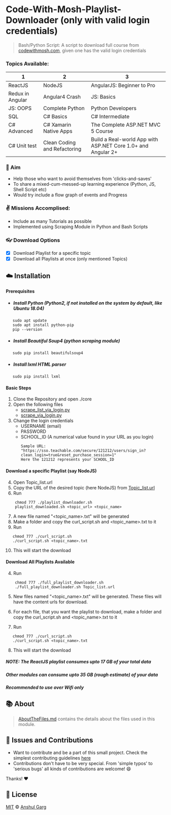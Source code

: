# Code-With-Mosh-Playlist-Downloader (only with valid login credentials)

> Bash/Python Script: A script to download full course from [codewithmosh.com](https://codewithmosh.com), given one has the valid login credentials <br />

### Topics Available:

| 1                | 2                            | 3                                                            |
| ---------------- | ---------------------------- | ------------------------------------------------------------ |
| ReactJS          | NodeJS                       | AngularJS: Beginner to Pro                                   |
| Redux in Angular | Angular4 Crash               | JS: Basics                                                   |
| JS: OOPS         | Complete Python              | Python Developers                                            |
| SQL              | C# Basics                    | C# Intermediate                                              |
| C# Advanced      | C# Xamarin Native Apps       | The Complete ASP.NET MVC 5 Course                            |
| C# Unit test     | Clean Coding and Refactoring | Build a Real-world App with ASP.NET Core 1.0+ and Angular 2+ |

### :pushpin: Aim

- Help those who want to avoid themselves from 'clicks-and-saves'
- To share a mixed-cum-messed-up learning experience (Python, JS, Shell Script etc)
- Would try include a flow graph of events and Progress

### :v: Missions Accomplised:

- Include as many Tutorials as possible
- Implemented using Scraping Module in Python and Bash Scripts

### :eyeglasses: Download Options

- [x] Download Playlist for a specific topic
- [x] Download all Playlists at once (only mentioned Topics)

## :cloud: Installation

#### Prerequisites
- ##### Install Python (Python2, if not installed on the system by default, like Ubuntu 18.04)
```shell
   sudo apt update
   sudo apt install python-pip
   pip --version
```

- ##### Install Beautiful Soup4 (python scraping module)
```shell
   sudo pip install beautifulsoup4 
```
- ##### Install lxml HTML parser
```shell
   sudo pip install lxml
```

#### Basic Steps

1. Clone the Repository and open ./core
2. Open the following files
   - [scrape_list_via_login.py](https://github.com/garganshul108/Code-With-Mosh-Playlist-Downloader/blob/master/scrape_list_via_login.py)
   - [scrape_via_login.py](https://github.com/garganshul108/Code-With-Mosh-Playlist-Downloader/blob/master/scrape_via_login.py)
3. Change the login credentials
   - USERNAME (email)
   - PASSWORD
   - SCHOOL_ID (A numerical value found in your URL as you login)
     ```shell
     Sample URL: "https://sso.teachable.com/secure/121212/users/sign_in?clean_login=true&reset_purchase_session=1"
     Here the 121212 represents your SCHOOL_ID
      ```

#### Download a specific Playlist (say NodeJS)

4. Open Topic_list.url
5. Copy the URL of the desired topic (here NodeJS) from [Topic_list.url](https://github.com/garganshul108/Code-With-Mosh-Playlist-Downloader/blob/master/Topic_list.url)
6. Run

```shell
    chmod 777 ./playlist_downloader.sh
    playlist_downloaded.sh <topic_url> <topic_name>
```
7. A new file named "<topic_name>.txt" will be generated
8. Make a folder and copy the curl_script.sh and <topic_name>.txt to it
9. Run
```shell
   chmod 777 ./curl_script.sh 
   ./curl_script.sh <topic_name>.txt
```
10. This will start the download

#### Download All Playlists Available

4. Run

```shell
    chmod 777 ./full_playlist_downloader.sh
    ./full_playlist_downloader.sh Topic_list.url
```
5. New files named "<topic_name>.txt" will be generated.
   These files will have the content urls for download.
   
6. For each file, that you want the playlist to download, make a folder and copy the curl_script.sh and <topic_name>.txt to it
7. Run
```shell
   chmod 777 ./curl_script.sh 
   ./curl_script.sh <topic_name>.txt
```
8. This will start the download

##### NOTE: The ReactJS playlist consumes upto 17 GB of your total data

##### Other modules can consume upto 35 GB (rough estimate) of your data

##### Recommended to use over Wifi only

## :books: About

> [AboutTheFiles.md](https://github.com/garganshul108/Code-With-Mosh-Playlist-Downloader/blob/master/AboutTheFiles.md) contains the details about the files used in this module.

## :star2: Issues and Contributions
- Want to contribute and be a part of this small project. Check the simplest contributing guidelines [here](https://github.com/garganshul108/Code-With-Mosh-Playlist-Downloader/blob/master/CONTRIBUTING.md)
- Contributions don't have to be very special. From 'simple typos' to 'serious bugs' all kinds of contributions are welcome! :smile:

Thanks! :heart:

## :scroll: License

[MIT](https://github.com/garganshul108/Code-With-Mosh-Playlist-Downloader/blob/master/LICENSE) © [Anshul Garg](https://github.com/garganshul108)
